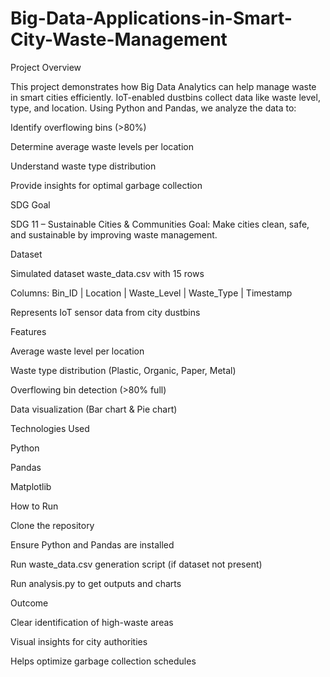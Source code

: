# Big-Data-Applications-in-Smart-City-Waste-Management
Project Overview

This project demonstrates how Big Data Analytics can help manage waste in smart cities efficiently. IoT-enabled dustbins collect data like waste level, type, and location. Using Python and Pandas, we analyze the data to:

Identify overflowing bins (>80%)

Determine average waste levels per location

Understand waste type distribution

Provide insights for optimal garbage collection

SDG Goal

SDG 11 – Sustainable Cities & Communities
Goal: Make cities clean, safe, and sustainable by improving waste management.

Dataset

Simulated dataset waste_data.csv with 15 rows

Columns: Bin_ID | Location | Waste_Level | Waste_Type | Timestamp

Represents IoT sensor data from city dustbins

Features

Average waste level per location

Waste type distribution (Plastic, Organic, Paper, Metal)

Overflowing bin detection (>80% full)

Data visualization (Bar chart & Pie chart)

Technologies Used

Python

Pandas

Matplotlib

How to Run

Clone the repository

Ensure Python and Pandas are installed

Run waste_data.csv generation script (if dataset not present)

Run analysis.py to get outputs and charts

Outcome

Clear identification of high-waste areas

Visual insights for city authorities

Helps optimize garbage collection schedules
